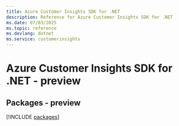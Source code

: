 ```yaml
---
title: Azure Customer Insights SDK for .NET
description: Reference for Azure Customer Insights SDK for .NET
ms.date: 07/03/2025
ms.topic: reference
ms.devlang: dotnet
ms.service: customerinsights
---
```

# Azure Customer Insights SDK for .NET - preview
## Packages - preview
[!INCLUDE [packages](customer-insights-index.md)]
